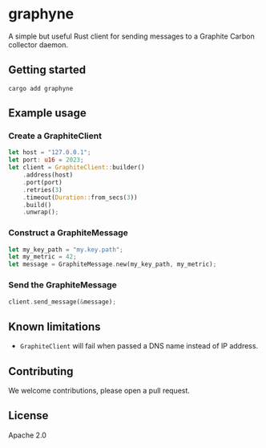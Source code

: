 # graphyne
A simple but useful Rust client for sending messages to a Graphite Carbon collector daemon.


## Getting started
```
cargo add graphyne
```

## Example usage

### Create a GraphiteClient
```rust
let host = "127.0.0.1";
let port: u16 = 2023;
let client = GraphiteClient::builder()
    .address(host)
    .port(port)
    .retries(3)
    .timeout(Duration::from_secs(3))
    .build()
    .unwrap();
```

### Construct a GraphiteMessage
```rust
let my_key_path = "my.key.path";
let my_metric = 42;
let message = GraphiteMessage.new(my_key_path, my_metric);
```

### Send the GraphiteMessage
```rust
client.send_message(&message);
```

## Known limitations

- `GraphiteClient` will fail when passed a DNS name instead of IP address.

## Contributing
We welcome contributions, please open a pull request.

## License
Apache 2.0
